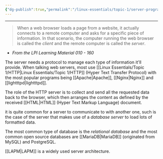 ```yaml
---
{"dg-publish":true,"permalink":"/linux-essentials/topic-1/server-programs/","noteIcon":"1"}
---
```


---
>When a web browser loads a page from a website, it actually connects to a remote computer and asks for a specific piece of information. In that scenario, the computer running the web browser is called the _client_ and the remote computer is called the _server_.
- _From the LPI Learning Material 010 - 160_

The server needs a protocol to manage each type of information it'll provide. When talking web servers, most use [[Linux Essentials/Topic 1/HTTP\|Linux Essentials/Topic 1/HTTP]] (Hyper Text Transfer Protocol) with the most popular programs being [[Apache\|Apache]], [[Nginx\|Nginx]] and [[lightttpd\|lightttpd]].

The role of the HTTP server is to collect and send all the requested data back to the browser, which then arranges the content as defined by the received [[HTML\|HTML]] (Hyper Text Markup Language) document. 

it is quite common for a server to communicate to with another one, such is the case of the server that makes use of a _database server_ to load lots of formatted data. 

The most common type of database is the _relational database_ and the most common open source databases are [[MariaDB\|MariaDB]] (originated from MySQL) and PostgreSQL.

[[LAPM\|LAPM]] is a widely used server architecture.